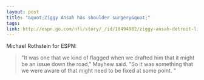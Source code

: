 ```yaml
---
layout: post
title: "&quot;Ziggy Ansah has shoulder surgery&quot;"
tags: 
link: http://espn.go.com/nfl/story/_/id/10494982/ziggy-ansah-detroit-lions-undergoes-surgery
---
```


Michael Rothstein for ESPN:

> "It was one that we kind of flagged when we drafted him that it might be an issue down the road," Mayhew said. "So it was something that we were aware of that might need to be fixed at some point. "